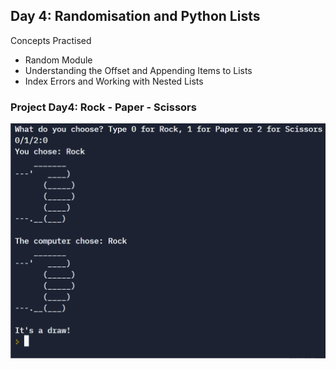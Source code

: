## Day 4: Randomisation and Python Lists

Concepts Practised

- Random Module
- Understanding the Offset and Appending Items to Lists
- Index Errors and Working with Nested Lists

### Project Day4: Rock - Paper - Scissors

![img.png](img.png)